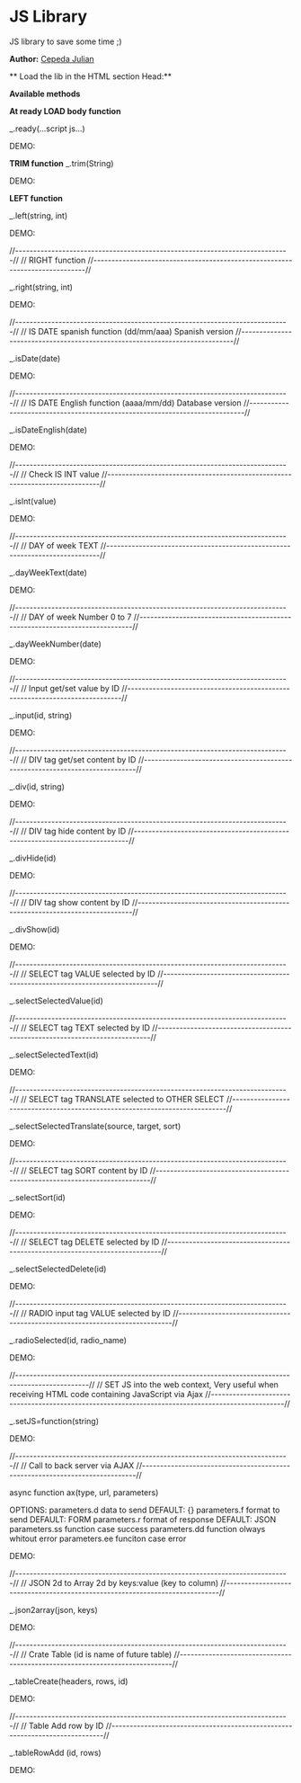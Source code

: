 # JS Library

JS library to save some time ;)

**Author:** [Cepeda Julian](https://cepedajulian.com/)

** Load the lib in the HTML section Head:**
  <head>
    <script src="library.js" defer></script>
  </head>

  
**Available methods**

**At ready LOAD body function**

  _.ready(...script js...)
  
  DEMO:
  <script>
    _.ready( alert('Hola mundo!') )
  </script>


**TRIM function**
  _.trim(String)
  
  DEMO:
  <script>
    let string2 = _.trim("    Hola Mundo!    ")
  </script>


**LEFT function**
  
  _.left(string, int)
  
  DEMO:
  <script>
      let string2 = _.left("Hola Mundo!", 4)
  </script>
  
//----------------------------------------------------------------------------//
// RIGHT function
//----------------------------------------------------------------------------//
  
  _.right(string, int)
	
 DEMO:
  <script>
      let string2 = _.right("Hola Mundo!", 6)
  </script>

//----------------------------------------------------------------------------//
// IS DATE spanish function (dd/mm/aaa)   Spanish version
//----------------------------------------------------------------------------//

  _.isDate(date)

  DEMO:
  <script>
      
  </script>

//----------------------------------------------------------------------------//
// IS DATE English function (aaaa/mm/dd) Database version
//----------------------------------------------------------------------------//

  _.isDateEnglish(date)
  
  DEMO:
  <script>
      
  </script>

//----------------------------------------------------------------------------//
// Check IS INT value
//----------------------------------------------------------------------------//

  _.isInt(value)
  
  DEMO:
  <script>
      
  </script>

//----------------------------------------------------------------------------//
// DAY of week TEXT
//----------------------------------------------------------------------------//

  _.dayWeekText(date)

  DEMO:
  <script>
      
  </script>
    
//----------------------------------------------------------------------------//
// DAY of week Number 0 to 7
//----------------------------------------------------------------------------//
  
  _.dayWeekNumber(date)

  DEMO:
  <script>
      
  </script>

//----------------------------------------------------------------------------//
// Input get/set value by ID
//----------------------------------------------------------------------------//

  _.input(id, string)

  DEMO:
  <script>
     
  </script>

//----------------------------------------------------------------------------//
// DIV tag get/set content by ID
//----------------------------------------------------------------------------//

  _.div(id, string)
  
  DEMO:
  <script>
      
  </script>

//----------------------------------------------------------------------------//
// DIV tag hide content by ID
//----------------------------------------------------------------------------//
  
  _.divHide(id)

  DEMO:
  <script>
      
  </script>

//----------------------------------------------------------------------------//
// DIV tag show content by ID
//----------------------------------------------------------------------------//
  
  _.divShow(id)
  
  DEMO:
  <script>
      
  </script>

//----------------------------------------------------------------------------//
// SELECT tag VALUE selected by ID
//----------------------------------------------------------------------------//
  
  _.selectSelectedValue(id)

  <script>
      
  </script>

//----------------------------------------------------------------------------//
// SELECT tag TEXT selected by ID
//----------------------------------------------------------------------------//

  _.selectSelectedText(id)
  
  DEMO:
  <script>
      
  </script>

//----------------------------------------------------------------------------//
// SELECT tag TRANSLATE selected to OTHER SELECT
//----------------------------------------------------------------------------//

  _.selectSelectedTranslate(source, target, sort)

  DEMO:
  <script>
      
  </script>

//----------------------------------------------------------------------------//
// SELECT tag SORT content by ID
//----------------------------------------------------------------------------//

  _.selectSort(id)

  DEMO:
  <script>
      
  </script>

//----------------------------------------------------------------------------//
// SELECT tag DELETE selected by ID
//----------------------------------------------------------------------------//

  _.selectSelectedDelete(id)

  DEMO:
  <script>
      
  </script>

//----------------------------------------------------------------------------//
// RADIO input tag VALUE selected by ID
//----------------------------------------------------------------------------//

  _.radioSelected(id, radio_name)
  
  DEMO:
  <script>
      
  </script>

//--------------------------------------------------------------------------------------------------//
// SET JS into the web context, Very useful when receiving HTML code containing JavaScript via Ajax
//--------------------------------------------------------------------------------------------------//

  _.setJS=function(string)
  
  DEMO:
  <script>
      
  </script>

//----------------------------------------------------------------------------//
// Call to back server via AJAX
//----------------------------------------------------------------------------//

  async function ax(type, url, parameters)
  
  OPTIONS: 
  parameters.d    data to send DEFAULT: {}
  parameters.f    format to send DEFAULT: FORM
  parameters.r    format of response DEFAULT: JSON
  parameters.ss   function case success
  parameters.dd   function olways whitout error
  parameters.ee   funciton case error
  
  DEMO:
  <script>
      
  </script>
    
//----------------------------------------------------------------------------//
// JSON 2d to Array 2d by keys:value (key to column)
//----------------------------------------------------------------------------//

  _.json2array(json, keys)

  DEMO:
  <script>
      
  </script>
    
//----------------------------------------------------------------------------//
// Crate Table (id is name of future table)
//----------------------------------------------------------------------------//

  _.tableCreate(headers, rows, id)

  DEMO:
  <script>
      
  </script>

//----------------------------------------------------------------------------//
// Table Add row by ID
//----------------------------------------------------------------------------//

  _.tableRowAdd (id, rows)

  DEMO:
  <script>
      
  </script>
